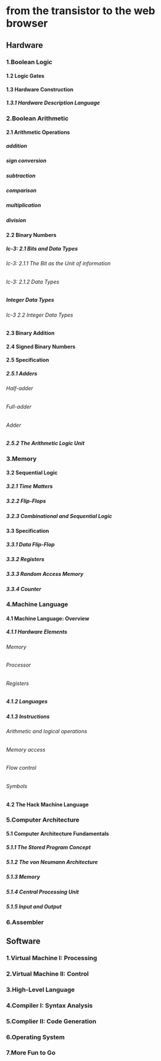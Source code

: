 # from the transistor to the web browser
## Hardware


### 1.Boolean Logic
#### 1.2 Logic Gates
#### 1.3 Hardware Construction
##### 1.3.1 Hardware Description Language

### 2.Boolean Arithmetic
#### 2.1 Arithmetic Operations
##### addition
##### sign conversion
##### subtraction
##### comparison
##### multiplication
##### division

#### 2.2 Binary Numbers
##### lc-3: 2.1 Bits and Data Types
###### lc-3: 2.1.1 The Bit as the Unit of information
###### lc-3: 2.1.2 Data Types
##### Integer Data Types
###### lc-3 2.2 Integer Data Types

#### 2.3 Binary Addition

#### 2.4 Signed Binary Numbers

#### 2.5 Specification
##### 2.5.1 Adders
###### Half-adder

###### Full-adder

###### Adder

##### 2.5.2 The Arithmetic Logic Unit

### 3.Memory
#### 3.2 Sequential Logic

##### 3.2.1 Time Matters

##### 3.2.2 Flip-Flops

##### 3.2.3 Combinational and Sequential Logic

#### 3.3 Specification

##### 3.3.1 Data Flip-Flop

##### 3.3.2 Registers

##### 3.3.3 Random Access Memory

##### 3.3.4 Counter


### 4.Machine Language

#### 4.1 Machine Language: Overview

##### 4.1.1 Hardware Elements

###### Memory

###### Processor

###### Registers

##### 4.1.2 Languages

##### 4.1.3 Instructions

###### Arithmetic and logical operations

###### Memory access

###### Flow control

###### Symbols

#### 4.2 The Hack Machine Language

### 5.Computer Architecture
#### 5.1 Computer Architecture Fundamentals
##### 5.1.1 The Stored Program Concept

##### 5.1.2 The von Neumann Architecture

##### 5.1.3 Memory

##### 5.1.4 Central Processing Unit

##### 5.1.5 Input and Output

### 6.Assembler

## Software

### 1.Virtual Machine I: Processing

### 2.Virtual Machine II: Control

### 3.High-Level Language

### 4.Compiler I: Syntax Analysis

### 5.Complier II: Code Generation

### 6.Operating System

### 7.More Fun to Go